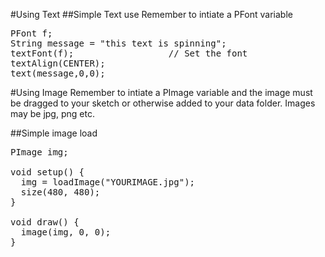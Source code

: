 #Using Text
##Simple Text use
Remember to intiate a PFont variable
<pre>PFont f;
String message = "this text is spinning";
textFont(f);                  // Set the font
textAlign(CENTER);    
text(message,0,0);</pre>


#Using Image
Remember to intiate a PImage variable and the image must be dragged to your sketch or otherwise added to your data folder.
Images may be jpg, png etc.

##Simple image load
<pre>PImage img;

void setup() {
  img = loadImage("YOURIMAGE.jpg");
  size(480, 480);
}
 
void draw() {
  image(img, 0, 0);
}</pre>
